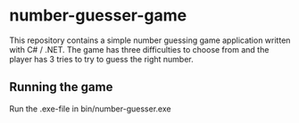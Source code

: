 # number-guesser-game

This repository contains a simple number guessing game application written with C# / .NET. The game has three difficulties to choose from and the player has 3 tries to try to guess the right number.

## Running the game

Run the .exe-file in bin/number-guesser.exe
